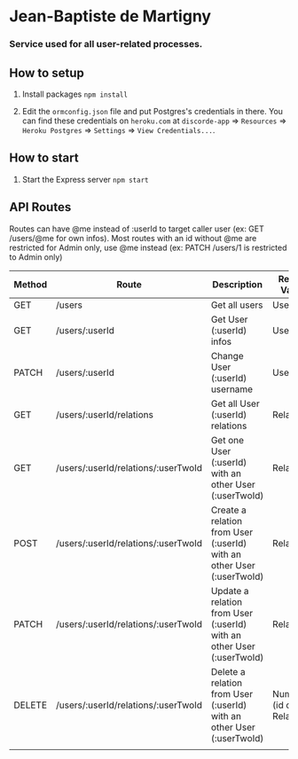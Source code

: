 # Jean-Baptiste de Martigny

### Service used for all user-related processes.

## How to setup

1. Install packages
   `npm install`

2. Edit the `ormconfig.json` file and put Postgres's credentials in there.
   You can find these credentials on `heroku.com` at `discorde-app` => `Resources` => `Heroku Postgres` => `Settings` => `View Credentials...`.

## How to start

1. Start the Express server
   `npm start`

## API Routes

Routes can have @me instead of :userId to target caller user (ex: GET /users/@me for own infos).
Most routes with an id without @me are restricted for Admin only, use @me instead (ex: PATCH /users/1 is restricted to Admin only)

| Method | Route | Description | Return Value | Auth Required | Admin Only | Can @me |
|--------|-------|-------------|--------------|---------------|------------|---------|
| GET | /users | Get all users | User[] | Yes | Yes | No |
| GET | /users/:userId | Get User (:userId) infos | User | Yes | No | Yes |
| PATCH | /users/:userId | Change User (:userId) username | User | Yes | No | Yes |
| GET | /users/:userId/relations | Get all User (:userId) relations | Relation[] | Yes | No | Yes |
| GET | /users/:userId/relations/:userTwoId | Get one User (:userId) with an other User (:userTwoId) | Relation | Yes | No | Yes |
| POST | /users/:userId/relations/:userTwoId | Create a relation from User (:userId) with an other User (:userTwoId) | Relation | Yes | No | Yes |
| PATCH | /users/:userId/relations/:userTwoId | Update a relation from User (:userId) with an other User (:userTwoId) | Relation | Yes | No | Yes |
| DELETE | /users/:userId/relations/:userTwoId | Delete a relation from User (:userId) with an other User (:userTwoId) | Number (id of Relation) | Yes | No | Yes |
|||
